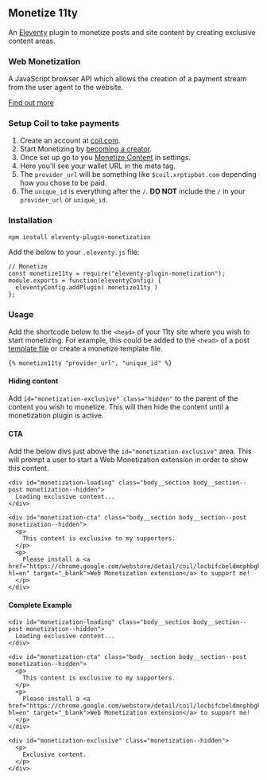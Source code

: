 ## Monetize 11ty 

An [Eleventy](https://www.11ty.dev/) plugin to monetize posts and site content by creating exclusive content areas.

### Web Monetization

A JavaScript browser API which allows the creation of a payment stream from the user agent to the website.

[Find out more](https://webmonetization.org/)

### Setup Coil to take payments

1. Create an account at [coil.com](https://coil.com/).
2. Start Monetizing by [becoming a creator](https://coil.com/creator).
3. Once set up go to you [Monetize Content](https://coil.com/settings/monetize) in settings.
4. Here you'll see your wallet URL in the meta tag.
5. The `provider_url` will be something like `$coil.xrptipbot.com` depending how you chose to be paid.
6. The `unique_id` is everything after the `/`. **DO NOT** include the `/` in your `provider_url` or `unique_id`. 

### Installation

`npm install eleventy-plugin-monetization`

Add the below to your `.eleventy.js` file:

```
// Monetize 
const monetize11ty = require("eleventy-plugin-monetization");
module.exports = function(eleventyConfig) {
  eleventyConfig.addPlugin( monetize11ty )
};
```

### Usage

Add the shortcode below to the `<head>` of your 11ty site where you wish to start monetizing. For example, this could be added to the `<head>` of a post [template file](https://www.11ty.dev/docs/data/) or create a monetize template file.

```
{% monetize11ty "provider_url", "unique_id" %}
```

#### Hiding content

Add `id="monetization-exclusive" class="hidden"` to the parent of the content you wish to monetize. This will then hide the content until a monetization plugin is active.

#### CTA 

Add the below divs just above the `id="monetization-exclusive"` area. This will prompt a user to start a Web Monetization extension in order to show this content.

```
<div id="monetization-loading" class="body__section body__section--post monetization--hidden">
  Loading exclusive content...
</div>

<div id="monetization-cta" class="body__section body__section--post monetization--hidden">
  <p>
    This content is exclusive to my supporters.
  </p>
  <p>
    Please install a <a href="https://chrome.google.com/webstore/detail/coil/locbifcbeldmnphbgkdigjmkbfkhbnca?hl=en" target="_blank">Web Monetization extension</a> to support me!
  </p>
</div>
```

#### Complete Example 

```
<div id="monetization-loading" class="body__section body__section--post monetization--hidden">
  Loading exclusive content...
</div>

<div id="monetization-cta" class="body__section body__section--post monetization--hidden">
  <p>
    This content is exclusive to my supporters.
  </p>
  <p>
    Please install a <a href="https://chrome.google.com/webstore/detail/coil/locbifcbeldmnphbgkdigjmkbfkhbnca?hl=en" target="_blank">Web Monetization extension</a> to support me!
  </p>
</div>

<div id="monetization-exclusive" class="monetization--hidden">
  <p>
    Exclusive content.
  </p>
</div>
```